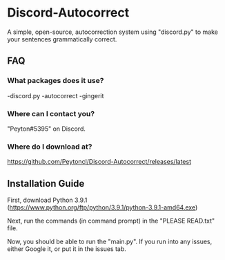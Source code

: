 # Discord-Autocorrect

A simple, open-source, autocorrection system using "discord.py" to make your sentences grammatically correct.

## FAQ

### What packages does it use?

-discord.py
-autocorrect
-gingerit

### Where can I contact you?

"Peyton#5395" on Discord.

### Where do I download at?

https://github.com/Peytoncl/Discord-Autocorrect/releases/latest

## Installation Guide

First, download Python 3.9.1 (https://www.python.org/ftp/python/3.9.1/python-3.9.1-amd64.exe)

Next, run the commands (in command prompt) in the "PLEASE READ.txt" file.

Now, you should be able to run the "main.py". If you run into any issues, either Google it, or put it in the issues tab.
